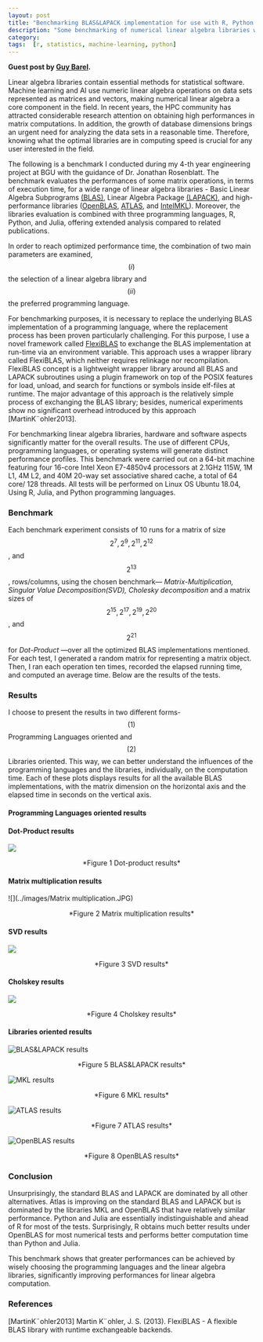 ```yaml
---
layout: post
title: "Benchmarking BLAS&LAPACK implementation for use with R, Python and Julia"
description: "Some benchmarking of numerical linear algebra libraries with R, Python, and Julia"
category: 
tags:  [r, statistics, machine-learning, python]
---
```


__Guest post by [Guy Barel](guybare@post.bgu.ac.il).__

Linear algebra libraries contain essential methods for statistical software. 
Machine learning and AI use numeric linear algebra operations on data sets represented as matrices and vectors, making numerical linear algebra a core component in the field. 
In recent years, the HPC community has attracted considerable research attention on obtaining high performances in matrix computations. 
In addition, the growth of database dimensions brings an urgent need for analyzing the data sets in a reasonable time. 
Therefore, knowing what the optimal libraries are in computing speed is crucial for any user interested in the field. 

The following is a benchmark I conducted during my 4-th year engineering project at BGU with the guidance of Dr. Jonathan Rosenblatt. 
The benchmark evaluates the performances of some matrix operations, in terms of execution time, for a wide range of linear algebra libraries - Basic Linear Algebra Subprograms [(BLAS)]( http://www.netlib.org/blas/), Linear Algebra Package [(LAPACK)](  http://www.netlib.org/lapack/), and high-performance libraries ([OpenBLAS]( https://www.openblas.net), [ATLAS]( http://math-atlas.sourceforge.net/), and [IntelMKL]( https://software.intel.com/content/www/us/en/develop/tools/oneapi/components/onemkl.html#gs.btl752)). 
Moreover, the libraries evaluation  is combined with three programming languages, R, Python, and Julia, offering extended analysis compared to related publications.

In order to reach optimized performance time, the combination of two main parameters are examined, $$(i)$$ the selection of a linear algebra library and $$(ii)$$ the preferred programming language.

For benchmarking purposes, it is necessary to replace the underlying BLAS implementation of a programming language, where the replacement process has been proven particularly challenging. 
For this purpose, I use a novel framework called [FlexiBLAS](https://www.mpi-magdeburg.mpg.de/projects/flexiblas) to exchange the BLAS implementation at run-time via an environment variable. 
This approach uses a wrapper library called FlexiBLAS, which neither requires relinkage nor recompilation. 
FlexiBLAS concept is a lightweight wrapper library around all BLAS and LAPACK subroutines using a plugin framework on top of the POSIX features for load, unload, and search for functions or symbols inside elf-files at runtime. 
The major advantage of this approach is the relatively simple process of exchanging the BLAS library; besides, numerical experiments show no significant overhead introduced by this approach [MartinK¨ohler2013].

For benchmarking linear algebra libraries, hardware and software aspects significantly matter for the overall results. 
The use of different CPUs, programming languages, or operating systems will generate distinct performance profiles. 
This benchmark were carried out on a 64-bit machine featuring four 16-core Intel Xeon E7-4850v4 processors at 2.1GHz 115W, 1M L1, 4M L2, and 40M 20-way set associative shared cache, a total of 64 core/ 128 threads. 
All tests will be performed on Linux OS Ubuntu 18.04, Using R, Julia, and Python programming languages. 


### Benchmark

Each benchmark experiment consists of 10 runs for a matrix of size $$2^7 , 2^9 , 2^{11} , 2^{12}$$ , and $$2^{13}$$, rows/columns, using the chosen benchmark— *Matrix-Multiplication, Singular Value Decomposition(SVD), Cholesky decomposition* and a matrix sizes of $$2^{15} , 2^{17} , 2^{19} , 2^{20}$$ , and $$2^{21}$$ for *Dot-Product* —over all the optimized BLAS implementations mentioned. 
For each test, I generated a random matrix for representing a matrix object. 
Then, I ran each operation ten times, recorded the elapsed running time, and computed an average time. 
Below are the results of the tests.


### Results

I choose to present the results in two different forms- $$(1)$$ Programming Languages oriented and $$(2)$$ Libraries oriented. 
This way, we can better understand the influences of the programming languages and the libraries, individually, on the computation time. 
Each of these plots displays results for all the available BLAS implementations, with the matrix dimension on the horizontal axis and the elapsed time in seconds on the vertical axis.


#### **Programming Languages oriented results**

#### Dot-Product results
 
![](../images/Dot-product.JPG)
<center>*Figure 1 Dot-product results*</center>


#### Matrix multiplication results
 
![](../images/Matrix multiplication.JPG)
<center>*Figure 2 Matrix multiplication results*</center>

#### SVD results
 
![](../images/SVD.JPG)
<center>*Figure 3 SVD results*</center>

#### Cholskey results
 
![](../images/Cholesky.JPG)
<center>*Figure 4 Cholskey results*</center>


#### **Libraries oriented results**


![](../images/BLAS&LAPACK.JPG "BLAS&LAPACK results")
<center>*Figure 5 BLAS&LAPACK results*</center>

 
![](../images/MKL.JPG "MKL results")
<center>*Figure 6 MKL results*</center>

 
![](../images/ATLAS.JPG "ATLAS results")
<center>*Figure 7 ATLAS results*</center>

 
![](../images/OpenBLAS.JPG "OpenBLAS results")
<center>*Figure 8 OpenBLAS results*</center>

### Conclusion

Unsurprisingly, the standard BLAS and LAPACK are dominated by all other alternatives. 
Atlas is improving on the standard BLAS and LAPACK but is dominated by the libraries MKL and OpenBLAS that have relatively similar performance. 
Python and Julia are essentially indistinguishable and ahead of R for most of the tests. 
Surprisingly, R obtains much better results under OpenBLAS for most numerical tests and performs better computation time than Python and Julia.

This benchmark shows that greater performances can be achieved by wisely choosing the programming languages and the linear algebra libraries, significantly improving performances for linear algebra computation.

### References

[MartinK¨ohler2013] Martin K¨ohler, J. S. (2013). FlexiBLAS - A flexible BLAS library with runtime exchangeable backends.
